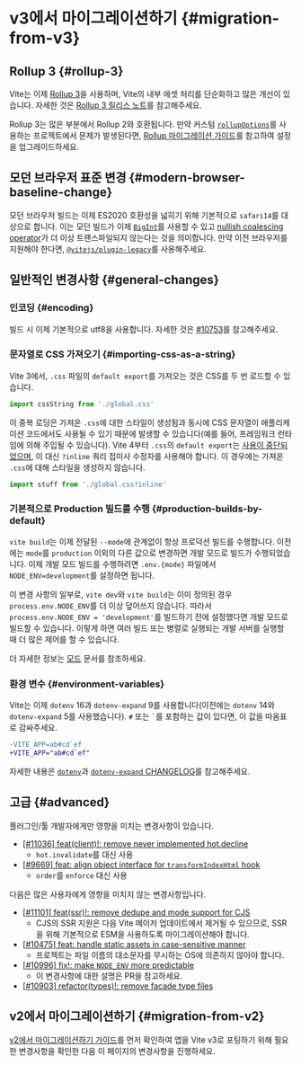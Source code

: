 # v3에서 마이그레이션하기 {#migration-from-v3}

## Rollup 3 {#rollup-3}

Vite는 이제 [Rollup 3](https://github.com/vitejs/vite/issues/9870)을 사용하며, Vite의 내부 에셋 처리를 단순화하고 많은 개선이 있습니다. 자세한 것은 [Rollup 3 릴리스 노트](https://github.com/rollup/rollup/releases/tag/v3.0.0)를 참고해주세요.

Rollup 3는 많은 부분에서 Rollup 2와 호환됩니다. 만약 커스텀 [`rollupOptions`](../config/build-options.md#build-rollupoptions)를 사용하는 프로젝트에서 문제가 발생된다면, [Rollup 마이그레이션 가이드](https://rollupjs.org/migration/)를 참고하여 설정을 업그레이드하세요.

## 모던 브라우저 표준 변경 {#modern-browser-baseline-change}

모던 브라우저 빌드는 이제 ES2020 호환성을 넓히기 위해 기본적으로 `safari14`를 대상으로 합니다. 이는 모던 빌드가 이제 [`BigInt`](https://developer.mozilla.org/en-US/docs/Web/JavaScript/Reference/Global_Objects/BigInt)를 사용할 수 있고 [nullish coalescing operator](https://developer.mozilla.org/en-US/docs/Web/JavaScript/Reference/Operators/Nullish_coalescing)가 더 이상 트랜스파일되지 않는다는 것을 의미합니다. 만약 이전 브라우저를 지원해야 한다면, [`@vitejs/plugin-legacy`](https://github.com/vitejs/vite/tree/main/packages/plugin-legacy)를 사용해주세요.

## 일반적인 변경사항 {#general-changes}

### 인코딩 {#encoding}

빌드 시 이제 기본적으로 utf8을 사용합니다. 자세한 것은 [#10753](https://github.com/vitejs/vite/issues/10753)를 참고해주세요.

### 문자열로 CSS 가져오기 {#importing-css-as-a-string}

Vite 3에서, `.css` 파일의 `default export`를 가져오는 것은 CSS를 두 번 로드할 수 있습니다.

```ts
import cssString from './global.css'
```

이 중복 로딩은 가져온 `.css`에 대한 스타일이 생성됨과 동시에 CSS 문자열이 애플리케이션 코드에서도 사용될 수 있기 때문에 발생할 수 있습니다(예를 들어, 프레임워크 런타임에 의해 주입될 수 있습니다). Vite 4부터 `.css`의 `default export`는 [사용이 중단되었으며](https://github.com/vitejs/vite/issues/11094), 이 대신 `?inline` 쿼리 접미사 수정자를 사용해야 합니다. 이 경우에는 가져온 `.css`에 대해 스타일을 생성하지 않습니다.

```ts
import stuff from './global.css?inline'
```

### 기본적으로 Production 빌드를 수행 {#production-builds-by-default}

`vite build`는 이제 전달된 `--mode`에 관계없이 항상 프로덕션 빌드를 수행합니다. 이전에는 `mode`를 `production` 이외의 다른 값으로 변경하면 개발 모드로 빌드가 수행되었습니다. 이제 개발 모드 빌드를 수행하려면 `.env.{mode}` 파일에서 `NODE_ENV=development`를 설정하면 됩니다.

이 변경 사항의 일부로, `vite dev`와 `vite build`는 이미 정의된 경우 `process.env.NODE_ENV`를 더 이상 덮어쓰지 않습니다. 따라서 `process.env.NODE_ENV = 'development'`를 빌드하기 전에 설정했다면 개발 모드로 빌드할 수 있습니다. 이렇게 하면 여러 빌드 또는 병렬로 실행되는 개발 서버를 실행할 때 더 많은 제어를 할 수 있습니다.

더 자세한 정보는 [모드](./env-and-mode.md#modes) 문서를 참조하세요.

### 환경 변수 {#environment-variables}

Vite는 이제 `dotenv` 16과 `dotenv-expand` 9를 사용합니다(이전에는 `dotenv` 14와 `dotenv-expand` 5를 사용했습니다). `#` 또는 `` ` ``를 포함하는 값이 있다면, 이 값을 따옴표로 감싸주세요.

```diff
-VITE_APP=ab#cd`ef
+VITE_APP="ab#cd`ef"
```

자세한 내용은 [`dotenv`](https://github.com/motdotla/dotenv/blob/master/CHANGELOG.md)과 [`dotenv-expand` CHANGELOG](https://github.com/motdotla/dotenv-expand/blob/master/CHANGELOG.md)를 참고해주세요.

## 고급 {#advanced}

플러그인/툴 개발자에게만 영향을 미치는 변경사항이 있습니다.

- [[#11036] feat(client)!: remove never implemented hot.decline](https://github.com/vitejs/vite/issues/11036)
  - `hot.invalidate`를 대신 사용
- [[#9669] feat: align object interface for `transformIndexHtml` hook](https://github.com/vitejs/vite/issues/9669)
  - `order`를 `enforce` 대신 사용

다음은 많은 사용자에게 영향을 미치지 않는 변경사항입니다.

- [[#11101] feat(ssr)!: remove dedupe and mode support for CJS](https://github.com/vitejs/vite/pull/11101)
  - CJS의 SSR 지원은 다음 Vite 메이저 업데이트에서 제거될 수 있으므로, SSR을 위해 기본적으로 ESM을 사용하도록 마이그레이션해야 합니다.
- [[#10475] feat: handle static assets in case-sensitive manner](https://github.com/vitejs/vite/pull/10475)
  - 프로젝트는 파일 이름의 대소문자를 무시하는 OS에 의존하지 않아야 합니다.
- [[#10996] fix!: make `NODE_ENV` more predictable](https://github.com/vitejs/vite/pull/10996)
  - 이 변경사항에 대한 설명은 PR을 참고하세요.
- [[#10903] refactor(types)!: remove facade type files](https://github.com/vitejs/vite/pull/10903)

## v2에서 마이그레이션하기 {#migration-from-v2}

[v2에서 마이그레이션하기 가이드](./migration-from-v2.md)를 먼저 확인하여 앱을 Vite v3로 포팅하기 위해 필요한 변경사항을 확인한 다음 이 페이지의 변경사항을 진행하세요.